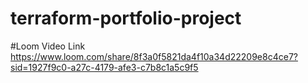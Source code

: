 # terraform-portfolio-project


#Loom Video Link
https://www.loom.com/share/8f3a0f5821da4f10a34d22209e8c4ce7?sid=1927f9c0-a27c-4179-afe3-c7b8c1a5c9f5
